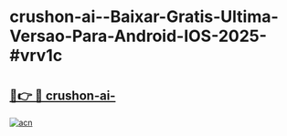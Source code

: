 # crushon-ai--Baixar-Gratis-Ultima-Versao-Para-Android-IOS-2025-#vrv1c

# <h2><a href="https://ainizakaria.my?title=crushon-ai-&ref=24M">🔗👉 🔴 crushon-ai-</a></h2>

[![acn](https://github.com/user-attachments/assets/0f9c940e-d8b0-45ae-aac7-cd30a18b3e1c)](https://ainizakaria.my?title=crushon-ai-&ref=24M)

